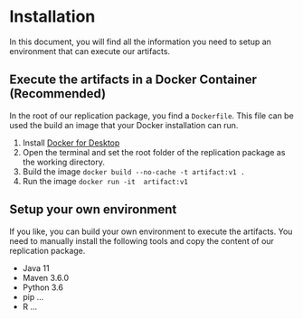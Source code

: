 # Installation

In this document, you will find all the information you need to setup an environment that can execute our artifacts.

## Execute the artifacts in a Docker Container (Recommended)

In the root of our replication package, you find a `Dockerfile`. This file can be used the build an image that your Docker installation can run.

1. Install [Docker for Desktop](https://www.docker.com/products/docker-desktop)
2. Open the terminal and set the root folder of the replication package as the working directory.
3. Build the image `docker build --no-cache -t artifact:v1 .`
4. Run the image `docker run -it  artifact:v1`

## Setup your own environment

If you like, you can build your own environment to execute the artifacts. You need to manually install the following tools and copy the content of our replication package.

* Java 11
* Maven 3.6.0
* Python 3.6
* pip ...
* R ...